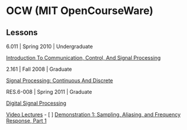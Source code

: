 # OCW (MIT OpenCourseWare)


## Lessons

6.011 | Spring 2010 | Undergraduate

[Introduction To Communication, Control, And Signal Processing](https://ocw.mit.edu/courses/6-011-introduction-to-communication-control-and-signal-processing-spring-2010)


2.161 | Fall 2008 | Graduate

[Signal Processing: Continuous And Discrete](https://ocw.mit.edu/courses/2-161-signal-processing-continuous-and-discrete-fall-2008)

RES.6-008 | Spring 2011 | Graduate

[Digital Signal Processing](https://ocw.mit.edu/courses/res-6-008-digital-signal-processing-spring-2011/)


  [Video Lectures](https://ocw.mit.edu/courses/res-6-008-digital-signal-processing-spring-2011/video_galleries/video-lectures/)
    - [ ] [Demonstration 1: Sampling, Aliasing, and Frequency Response, Part 1](https://ocw.mit.edu/courses/res-6-008-digital-signal-processing-spring-2011/resources/demonstration-1-sampling-aliasing-and-frequency-response-part-1)
